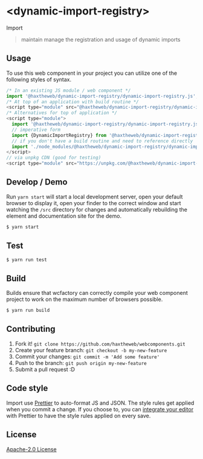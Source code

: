 # &lt;dynamic-import-registry&gt;

Import
> maintain manage the registration and usage of dynamic imports

## Usage
To use this web component in your project you can utilize one of the following styles of syntax.

```js
/* In an existing JS module / web component */
import '@haxtheweb/dynamic-import-registry/dynamic-import-registry.js';
/* At top of an application with build routine */
<script type="module" src="@haxtheweb/dynamic-import-registry/dynamic-import-registry.js"></script>
/* Alternatives for top of application */
<script type="module">
  import '@haxtheweb/dynamic-import-registry/dynamic-import-registry.js';
  // imperative form
  import {DynamicImportRegistry} from '@haxtheweb/dynamic-import-registry';
  // if you don't have a build routine and need to reference directly
  import './node_modules/@haxtheweb/dynamic-import-registry/dynamic-import-registry.js';
</script>
// via unpkg CDN (good for testing)
<script type="module" src="https://unpkg.com/@haxtheweb/dynamic-import-registry/dynamic-import-registry.js"></script>
```

## Develop / Demo
Run `yarn start` will start a local development server, open your default browser to display it, open your finder to the correct window and start watching the `/src` directory for changes and automatically rebuilding the element and documentation site for the demo.
```bash
$ yarn start
```

## Test

```bash
$ yarn run test
```

## Build
Builds ensure that wcfactory can correctly compile your web component project to
work on the maximum number of browsers possible.
```bash
$ yarn run build
```

## Contributing

1. Fork it! `git clone https://github.com/haxtheweb/webcomponents.git`
2. Create your feature branch: `git checkout -b my-new-feature`
3. Commit your changes: `git commit -m 'Add some feature'`
4. Push to the branch: `git push origin my-new-feature`
5. Submit a pull request :D

## Code style

Import  use [Prettier][prettier] to auto-format JS and JSON.  The style rules get applied when you commit a change.  If you choose to, you can [integrate your editor][prettier-ed] with Prettier to have the style rules applied on every save.

[prettier]: https://github.com/prettier/prettier/
[prettier-ed]: https://github.com/prettier/prettier/#editor-integration
[polyserve]: https://github.com/Polymer/polyserve
[web-component-tester]: https://github.com/Polymer/web-component-tester

## License
[Apache-2.0 License](http://opensource.org/licenses/Apache-2.0)